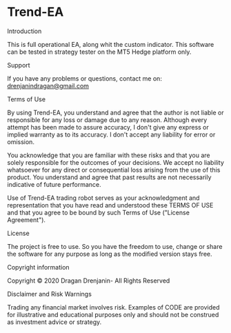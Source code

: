 # Trend-EA
Introduction

This is full operational EA, along whit the custom indicator. This software can be tested in strategy tester on the MT5 Hedge platform only.

Support

If you have any problems or questions, contact me on: drenjanindragan@gmail.com

Terms of Use

By using Trend-EA, you understand and agree that the author is not liable or responsible for any loss or damage due to any reason. Although every attempt has been made to assure accuracy, I don't give any express or implied warranty as to its accuracy. I don't accept any liability for error or omission.

You acknowledge that you are familiar with these risks and that you are solely responsible for the outcomes of your decisions. We accept no liability whatsoever for any direct or consequential loss arising from the use of this product. You understand and agree that past results are not necessarily indicative of future performance.

Use of Trend-EA trading robot serves as your acknowledgment and representation that you have read and understood these TERMS OF USE and that you agree to be bound by such Terms of Use ("License Agreement").

License

The project is free to use. So you have the freedom to use, change or share the software for any purpose as long as the modified version stays free. 

Copyright information

Copyright © 2020 Dragan Drenjanin- All Rights Reserved

Disclaimer and Risk Warnings

Trading any financial market involves risk.  Examples of CODE are provided for illustrative and educational purposes only and should not be construed as investment advice or strategy. 
